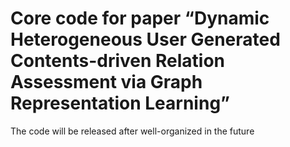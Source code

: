# Core code for paper “Dynamic Heterogeneous User Generated Contents-driven Relation Assessment via Graph Representation Learning”
The code will be released after well-organized in the future
